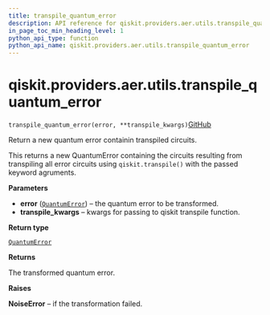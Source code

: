 ```yaml
---
title: transpile_quantum_error
description: API reference for qiskit.providers.aer.utils.transpile_quantum_error
in_page_toc_min_heading_level: 1
python_api_type: function
python_api_name: qiskit.providers.aer.utils.transpile_quantum_error
---
```


# qiskit.providers.aer.utils.transpile\_quantum\_error

<span id="qiskit.providers.aer.utils.transpile_quantum_error" />

`transpile_quantum_error(error, **transpile_kwargs)`[GitHub](https://github.com/qiskit/qiskit-aer/tree/stable/0.10/qiskit/providers/aer/utils/noise_transformation.py "view source code")

Return a new quantum error containin transpiled circuits.

This returns a new QuantumError containing the circuits resulting from transpiling all error circuits using `qiskit.transpile()` with the passed keyword agruments.

**Parameters**

*   **error** ([`QuantumError`](qiskit.providers.aer.noise.QuantumError "qiskit.providers.aer.noise.errors.quantum_error.QuantumError")) – the quantum error to be transformed.
*   **transpile\_kwargs** – kwargs for passing to qiskit transpile function.

**Return type**

[`QuantumError`](qiskit.providers.aer.noise.QuantumError "qiskit.providers.aer.noise.errors.quantum_error.QuantumError")

**Returns**

The transformed quantum error.

**Raises**

**NoiseError** – if the transformation failed.

